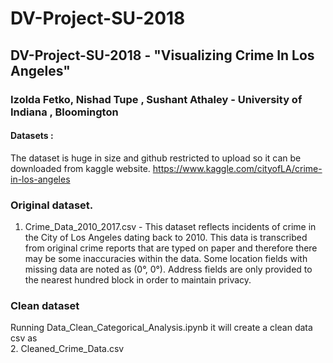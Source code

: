 # DV-Project-SU-2018
## DV-Project-SU-2018 - "Visualizing Crime In Los Angeles"
### Izolda Fetko, Nishad Tupe , Sushant Athaley - University of Indiana , Bloomington 
 
  

#### Datasets  :
The dataset is huge in size and github restricted to upload so it can be downloaded from kaggle website.
https://www.kaggle.com/cityofLA/crime-in-los-angeles

### Original dataset.
1. Crime_Data_2010_2017.csv - This dataset reflects incidents of crime in the City of Los Angeles dating back to 2010. This data is transcribed from original crime reports that are typed on paper and therefore there may be some inaccuracies within the data. Some location fields with missing data are noted as (0°, 0°). Address fields are only provided to the nearest hundred block in order to maintain privacy.

### Clean dataset 
Running  Data_Clean_Categorical_Analysis.ipynb it will create a clean data csv as  
2. Cleaned_Crime_Data.csv  
  
